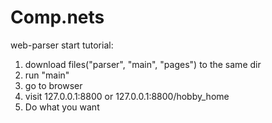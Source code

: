 # Comp.nets
web-parser start tutorial:

1) download files("parser", "main", "pages") to the same dir
2) run "main"
3) go to browser
4) visit 127.0.0.1:8800 or 127.0.0.1:8800/hobby_home
5) Do what you want

